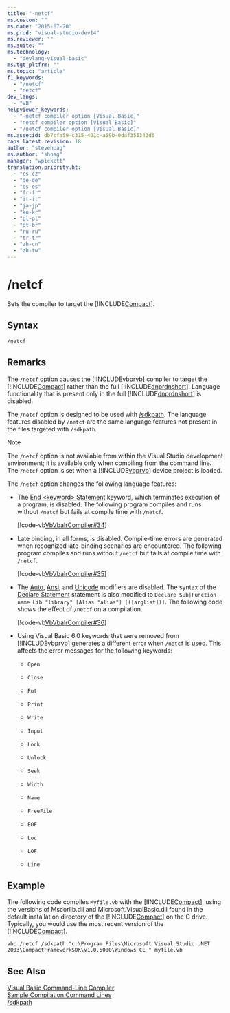 ```yaml
---
title: "-netcf"
ms.custom: ""
ms.date: "2015-07-20"
ms.prod: "visual-studio-dev14"
ms.reviewer: ""
ms.suite: ""
ms.technology: 
  - "devlang-visual-basic"
ms.tgt_pltfrm: ""
ms.topic: "article"
f1_keywords: 
  - "/netcf"
  - "netcf"
dev_langs: 
  - "VB"
helpviewer_keywords: 
  - "-netcf compiler option [Visual Basic]"
  - "netcf compiler option [Visual Basic]"
  - "/netcf compiler option [Visual Basic]"
ms.assetid: db7cfa59-c315-401c-a59b-0daf355343d6
caps.latest.revision: 18
author: "stevehoag"
ms.author: "shoag"
manager: "wpickett"
translation.priority.ht: 
  - "cs-cz"
  - "de-de"
  - "es-es"
  - "fr-fr"
  - "it-it"
  - "ja-jp"
  - "ko-kr"
  - "pl-pl"
  - "pt-br"
  - "ru-ru"
  - "tr-tr"
  - "zh-cn"
  - "zh-tw"
---
```

# /netcf
Sets the compiler to target the [!INCLUDE[Compact](../../../visual-basic\reference\command-line-compiler/includes/compact_md.md)].  
  
## Syntax  
  
```  
/netcf  
```  
  
## Remarks  
 The `/netcf` option causes the [!INCLUDE[vbprvb](../../../csharp\programming-guide\concepts\linq/includes/vbprvb_md.md)] compiler to target the [!INCLUDE[Compact](../../../visual-basic\reference\command-line-compiler/includes/compact_md.md)] rather than the full [!INCLUDE[dnprdnshort](../../../csharp\getting-started/includes/dnprdnshort_md.md)]. Language functionality that is present only in the full [!INCLUDE[dnprdnshort](../../../csharp\getting-started/includes/dnprdnshort_md.md)] is disabled.  
  
 The `/netcf` option is designed to be used with [/sdkpath](../../../visual-basic\reference\command-line-compiler/sdkpath.md). The language features disabled by `/netcf` are the same language features not present in the files targeted with `/sdkpath`.  
  
> [!NOTE]
>  The `/netcf` option is not available from within the Visual Studio development environment; it is available only when compiling from the command line. The `/netcf` option is set when a [!INCLUDE[vbprvb](../../../csharp\programming-guide\concepts\linq/includes/vbprvb_md.md)] device project is loaded.  
  
 The `/netcf` option changes the following language features:  
  
-   The [End \<keyword> Statement](../../../visual-basic\language-reference\statements/end-keyword-statement.md) keyword, which terminates execution of a program, is disabled. The following program compiles and runs without `/netcf` but fails at compile time with `/netcf`.  
  
     [!code-vb[VbVbalrCompiler#34](../../../visual-basic\reference\command-line-compiler/codesnippet/VisualBasic/netcf_1.vb)]  
  
-   Late binding, in all forms, is disabled. Compile-time errors are generated when recognized late-binding scenarios are encountered. The following program compiles and runs without `/netcf` but fails at compile time with `/netcf`.  
  
     [!code-vb[VbVbalrCompiler#35](../../../visual-basic\reference\command-line-compiler/codesnippet/VisualBasic/netcf_2.vb)]  
  
-   The [Auto](../../../visual-basic\language-reference\modifiers/auto.md), [Ansi](../../../visual-basic\language-reference\modifiers/ansi.md), and [Unicode](../../../visual-basic\language-reference\modifiers/unicode.md) modifiers are disabled. The syntax of the [Declare Statement](../../../visual-basic\language-reference\statements/declare-statement.md) statement is also modified to `Declare Sub|Function name Lib "library" [Alias "alias"] [([arglist])]`. The following code shows the effect of `/netcf` on a compilation.  
  
     [!code-vb[VbVbalrCompiler#36](../../../visual-basic\reference\command-line-compiler/codesnippet/VisualBasic/netcf_3.vb)]  
  
-   Using Visual Basic 6.0 keywords that were removed from [!INCLUDE[vbprvb](../../../csharp\programming-guide\concepts\linq/includes/vbprvb_md.md)] generates a different error when `/netcf` is used. This affects the error messages for the following keywords:  
  
    -   `Open`  
  
    -   `Close`  
  
    -   `Put`  
  
    -   `Print`  
  
    -   `Write`  
  
    -   `Input`  
  
    -   `Lock`  
  
    -   `Unlock`  
  
    -   `Seek`  
  
    -   `Width`  
  
    -   `Name`  
  
    -   `FreeFile`  
  
    -   `EOF`  
  
    -   `Loc`  
  
    -   `LOF`  
  
    -   `Line`  
  
## Example  
 The following code compiles `Myfile.vb` with the [!INCLUDE[Compact](../../../visual-basic\reference\command-line-compiler/includes/compact_md.md)], using the versions of Mscorlib.dll and Microsoft.VisualBasic.dll found in the default installation directory of the [!INCLUDE[Compact](../../../visual-basic\reference\command-line-compiler/includes/compact_md.md)] on the C drive. Typically, you would use the most recent version of the [!INCLUDE[Compact](../../../visual-basic\reference\command-line-compiler/includes/compact_md.md)].  
  
```  
vbc /netcf /sdkpath:"c:\Program Files\Microsoft Visual Studio .NET 2003\CompactFrameworkSDK\v1.0.5000\Windows CE " myfile.vb  
```  
  
## See Also  
 [Visual Basic Command-Line Compiler](../../../visual-basic\reference\command-line-compiler/index.md)   
 [Sample Compilation Command Lines](../../../visual-basic\reference\command-line-compiler/sample-compilation-command-lines.md)   
 [/sdkpath](../../../visual-basic\reference\command-line-compiler/sdkpath.md)